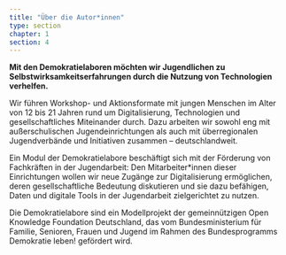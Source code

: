 ```yaml
---
title: "Über die Autor*innen"
type: section
chapter: 1
section: 4
---
```

<strong>Mit den Demokratielaboren möchten wir Jugendlichen zu Selbstwirksamkeitserfahrungen durch die Nutzung von 
Technologien verhelfen.</strong>

Wir führen Workshop- und Aktionsformate mit jungen Menschen im Alter von 12 bis 21 Jahren rund um Digitalisierung, 
Technologien und gesellschaftliches Miteinander durch. Dazu arbeiten wir sowohl eng mit außerschulischen 
Jugendeinrichtungen als auch mit überregionalen Jugendverbände und Initiativen zusammen – deutschlandweit.

Ein Modul der Demokratielabore beschäftigt sich mit der Förderung von Fachkräften in der Jugendarbeit: Den 
Mitarbeiter*innen dieser Einrichtungen wollen wir neue Zugänge zur Digitalisierung ermöglichen, deren gesellschaftliche 
Bedeutung diskutieren und sie dazu befähigen, Daten und digitale Tools in der Jugendarbeit zielgerichtet zu nutzen.

Die Demokratielabore sind ein Modellprojekt der gemeinnützigen Open Knowledge Foundation Deutschland, das vom 
Bundesministerium für Familie, Senioren, Frauen und Jugend im Rahmen des Bundesprogramms Demokratie leben! gefördert
wird.